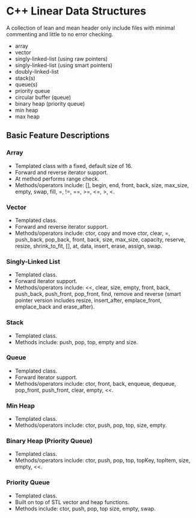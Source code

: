 # C++ Linear Data Structures

A collection of lean and mean header only include files with minimal commenting and little to no error checking.

* array
* vector
* singly-linked-list (using raw pointers)
* singly-linked-list (using smart pointers)
* doubly-linked-list
* stack(s)
* queue(s)
* priority queue
* circular buffer (queue)
* binary heap (priority queue)
* min heap
* max heap

## Basic Feature Descriptions

### Array
* Templated class with a fixed, default size of 16.
* Forward and reverse iterator support.
* At method performs range check.
* Methods/operators include: [], begin, end, front, back, size, max_size, empty, swap, fill, =, !=, ==, >=, <=, >, <.

### Vector
* Templated class.
* Forward and reverse iterator support.
* Methods/operators include: ctor, copy and move ctor, clear, =, push_back, pop_back, front, back, size, max_size, capacity, reserve, resize, shrink_to_fit, [], at, data, insert, erase, assign, swap.

### Singly-Linked List
* Templated class.
* Forward iterator support.
* Methods/operators include: <<, clear, size, empty, front, back, push_back, push_front, pop_front, find, remove and reverse (smart pointer version includes resize, insert_after, emplace_front, emplace_back and erase_after).

### Stack
* Templated class.
* Methods include: push, pop, top, empty and size.

### Queue
* Templated class.
* Forward iterator support.
* Methods/operators include: ctor, front, back, enqueue, dequeue, pop_front, push_front, clear, empty, <<.

### Min Heap
* Templated class.
* Methods/operators include: ctor, push, pop, top, size, empty.

### Binary Heap (Priority Queue)
* Templated class.
* Methods/operators include: ctor, push, pop, top, topKey, topItem, size, empty, <<.

### Priority Queue
* Templated class.
* Built on top of STL vector and heap functions.
* Methods include: ctor, push, pop, top size, empty, swap.
